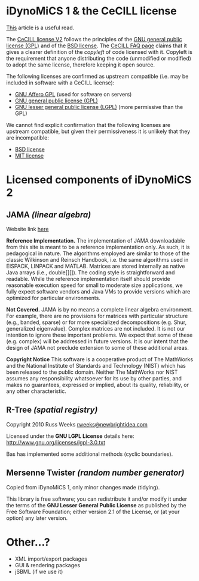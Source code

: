 # iDynoMiCS 1 & the CeCILL license

[This](http://journals.plos.org/ploscompbiol/article?id=10.1371/journal.pcbi.1002598) article is a useful read.

The [CeCILL license V2](http://www.cecill.info/index.en.html) follows the principles of the [GNU general public license (GPL)](http://www.gnu.org/licenses/gpl-3.0.en.html) and of the [BSD license](https://opensource.org/licenses/BSD-3-Clause). The [CeCILL FAQ page](http://www.cecill.info/faq.en.html) claims that it gives a clearer definition of the *copyleft* of code licensed with it. Copyleft is the requirement that anyone distributing the code (unmodified or modified) to adopt the same license, therefore keeping it open source.

The following licenses are confirmed as upstream compatible (i.e. may be included in software with a CeCILL license):
- [GNU Affero GPL](https://www.gnu.org/licenses/agpl-3.0.en.html) (used for software on servers)
- [GNU general public license (GPL)](http://www.gnu.org/licenses/gpl-3.0.en.html)
- [GNU lesser general public license (LGPL)](https://www.gnu.org/licenses/lgpl-3.0.en.html) (more permissive than the GPL)

We cannot find explicit confirmation that the following licenses are upstream compatible, but given their permissiveness it is unlikely that they are incompatible:
- [BSD license](https://opensource.org/licenses/BSD-3-Clause)
- [MIT license](https://opensource.org/licenses/MIT)


# Licensed components of iDynoMiCS 2

## JAMA *(linear algebra)*
Website link [here](http://math.nist.gov/javanumerics/jama/)

**Reference Implementation.** The implementation of JAMA downloadable from this site is meant to be a reference implementation only. As such, it is pedagogical in nature. The algorithms employed are similar to those of the classic Wilkinson and Reinsch Handbook, i.e. the same algorithms used in EISPACK, LINPACK and MATLAB. Matrices are stored internally as native Java arrays (i.e., double[][]). The coding style is straightforward and readable. While the reference implementation itself should provide reasonable execution speed for small to moderate size applications, we fully expect software vendors and Java VMs to provide versions which are optimized for particular environments.

**Not Covered.** JAMA is by no means a complete linear algebra environment. For example, there are no provisions for matrices with particular structure (e.g., banded, sparse) or for more specialized decompositions (e.g. Shur, generalized eigenvalue). Complex matrices are not included. It is not our intention to ignore these important problems. We expect that some of these (e.g. complex) will be addressed in future versions. It is our intent that the design of JAMA not preclude extension to some of these additional areas.

**Copyright Notice** This software is a cooperative product of The MathWorks and the National Institute of Standards and Technology (NIST) which has been released to the public domain. Neither The MathWorks nor NIST assumes any responsibility whatsoever for its use by other parties, and makes no guarantees, expressed or implied, about its quality, reliability, or any other characteristic.

## R-Tree *(spatial registry)*

Copyright 2010 Russ Weeks rweeks@newbrightidea.com

Licensed under the **GNU LGPL License** details here: http://www.gnu.org/licenses/lgpl-3.0.txt

Bas has implemented some additional methods (cyclic boundaries).

## Mersenne Twister *(random number generator)*
Copied from iDynoMiCS 1, only minor changes made (tidying).

This library is free software; you can redistribute it and/or modify it under the terms of the **GNU Lesser General Public License** as published by the Free Software Foundation; either version 2.1 of the License, or (at your option) any later version.

# Other...?
- XML import/export packages
- GUI & rendering packages
- jSBML (if we use it)
